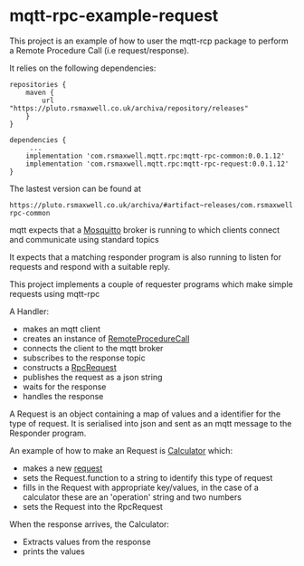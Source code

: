 # mqtt-rpc-example-request

This project is an example of how to user the mqtt-rcp package to perform a Remote Procedure Call (i.e request/response).

It relies on the following dependencies:

 
```
repositories {
    maven {
        url "https://pluto.rsmaxwell.co.uk/archiva/repository/releases"
    }
}

dependencies {
     ...
    implementation 'com.rsmaxwell.mqtt.rpc:mqtt-rpc-common:0.0.1.12'
    implementation 'com.rsmaxwell.mqtt.rpc:mqtt-rpc-request:0.0.1.12'
}
```
  
  
  
The lastest version can be found at 

```
https://pluto.rsmaxwell.co.uk/archiva/#artifact~releases/com.rsmaxwell.mqtt.rpc/mqtt-rpc-common
```

mqtt expects that a [Mosquitto](https://mosquitto.org/) broker is running to which clients connect and communicate using standard topics

It expects that a matching responder program is also running to listen for requests and respond with a suitable reply.

This project implements a couple of requester programs which make simple requests using mqtt-rpc



A Handler:

  * makes an mqtt client 
  * creates an instance of [RemoteProcedureCall](https://github.com/rsmaxwell/mqtt-rpc-request/blob/main/src/main/java/com/rsmaxwell/mqtt/rpc/request/RemoteProcedureCall.java)
  * connects the client to the mqtt broker
  * subscribes to the response topic
  * constructs a [RpcRequest ](https://github.com/rsmaxwell/mqtt-rpc-request/blob/main/src/main/java/com/rsmaxwell/mqtt/rpc/request/RpcRequest.java)
  * publishes the request as a json string
  * waits for the response
  * handles the response


A Request is an object containing a map of values and a identifier for the type of request. It is serialised into json and sent as an mqtt message to the Responder program.

An example of how to make an Request is [Calculator](https://github.com/rsmaxwell/mqtt-rpc-example-request/blob/main/src/main/java/com/rsmaxwell/mqtt/rpc/example/request/requests/Calculator.java)
which: 

  * makes a new [request](https://github.com/rsmaxwell/mqtt-rpc-common/blob/main/src/main/java/com/rsmaxwell/mqtt/rpc/common/Request.java)
  * sets the Request.function to a string to identify this type of request
  * fills in the Request with appropriate key/values, in the case of a calculator these are an 'operation' string and two numbers
  * sets the Request into the RpcRequest
  
When the response arrives, the Calculator:

  * Extracts values from the response
  * prints the values 